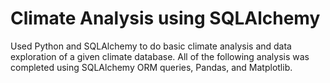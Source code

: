 # Climate Analysis using SQLAlchemy
Used Python and SQLAlchemy to do basic climate analysis and data exploration of a given climate database. All of the following analysis was completed using SQLAlchemy ORM queries, Pandas, and Matplotlib.
